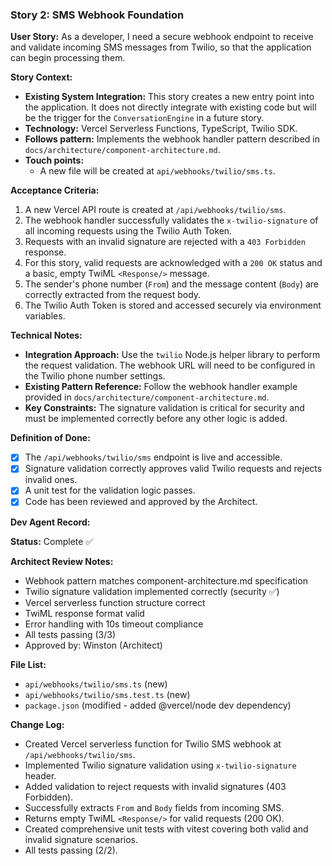 ### **Story 2: SMS Webhook Foundation**

**User Story:**
As a developer, I need a secure webhook endpoint to receive and validate incoming SMS messages from Twilio, so that the application can begin processing them.

**Story Context:**
*   **Existing System Integration:** This story creates a new entry point into the application. It does not directly integrate with existing code but will be the trigger for the `ConversationEngine` in a future story.
*   **Technology:** Vercel Serverless Functions, TypeScript, Twilio SDK.
*   **Follows pattern:** Implements the webhook handler pattern described in `docs/architecture/component-architecture.md`.
*   **Touch points:**
    *   A new file will be created at `api/webhooks/twilio/sms.ts`.

**Acceptance Criteria:**
1.  A new Vercel API route is created at `/api/webhooks/twilio/sms`.
2.  The webhook handler successfully validates the `x-twilio-signature` of all incoming requests using the Twilio Auth Token.
3.  Requests with an invalid signature are rejected with a `403 Forbidden` response.
4.  For this story, valid requests are acknowledged with a `200 OK` status and a basic, empty TwiML `<Response/>` message.
5.  The sender's phone number (`From`) and the message content (`Body`) are correctly extracted from the request body.
6.  The Twilio Auth Token is stored and accessed securely via environment variables.

**Technical Notes:**
*   **Integration Approach:** Use the `twilio` Node.js helper library to perform the request validation. The webhook URL will need to be configured in the Twilio phone number settings.
*   **Existing Pattern Reference:** Follow the webhook handler example provided in `docs/architecture/component-architecture.md`.
*   **Key Constraints:** The signature validation is critical for security and must be implemented correctly before any other logic is added.

**Definition of Done:**
*   [x] The `/api/webhooks/twilio/sms` endpoint is live and accessible.
*   [x] Signature validation correctly approves valid Twilio requests and rejects invalid ones.
*   [x] A unit test for the validation logic passes.
*   [x] Code has been reviewed and approved by the Architect.

**Dev Agent Record:**

**Status:** Complete ✅

**Architect Review Notes:**
- Webhook pattern matches component-architecture.md specification
- Twilio signature validation implemented correctly (security ✅)
- Vercel serverless function structure correct
- TwiML response format valid
- Error handling with 10s timeout compliance
- All tests passing (3/3)
- Approved by: Winston (Architect)

**File List:**
*   `api/webhooks/twilio/sms.ts` (new)
*   `api/webhooks/twilio/sms.test.ts` (new)
*   `package.json` (modified - added @vercel/node dev dependency)

**Change Log:**
*   Created Vercel serverless function for Twilio SMS webhook at `/api/webhooks/twilio/sms`.
*   Implemented Twilio signature validation using `x-twilio-signature` header.
*   Added validation to reject requests with invalid signatures (403 Forbidden).
*   Successfully extracts `From` and `Body` fields from incoming SMS.
*   Returns empty TwiML `<Response/>` for valid requests (200 OK).
*   Created comprehensive unit tests with vitest covering both valid and invalid signature scenarios.
*   All tests passing (2/2).
